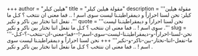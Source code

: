 +++
author = "هيلين كيلر"
title = "مقولة هيلين كيلر"
description = '''مقولة هيلين كيلر: نحن لسنا احراراً و ديمقراطيتـنا ليست سوى اسم ! .. فما معنى ان ننتخب ؟ كـل ما نفعل اننا نختار بين ناكر و نكير .'''
quote = '''نحن لسنا احراراً و ديمقراطيتـنا ليست سوى اسم ! .. فما معنى ان ننتخب ؟ كـل ما نفعل اننا نختار بين ناكر و نكير .'''
slug = '''نحن-لسنا-احراراً-و-ديمقراطيتـنا-ليست-سوى-اسم-!--فما-معنى-ان-ننتخب-؟-كـل-ما-نفعل-اننا-نختار-بين-ناكر-و-نكير'''
+++
نحن لسنا احراراً و ديمقراطيتـنا ليست سوى اسم ! .. فما معنى ان ننتخب ؟ كـل ما نفعل اننا نختار بين ناكر و نكير .
